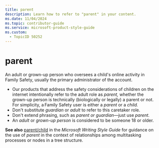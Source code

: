 ```yaml
---
title: parent
description: Learn how to refer to "parent" in your content.
ms.date: 11/04/2024
ms.topic: contributor-guide
ms.service: microsoft-product-style-guide
ms.custom:
  - TopicID 50252
---
```



# parent

An adult or grown-up person who oversees a child's online activity in Family Safety, usually the primary administrator of the account.

- Our products that address the safety considerations of children on the internet intentionally refer to the adult role as *parent,* whether the grown-up person is technically (biologically or legally) a parent or not. For simplicity, a Family Safety user is either a *parent* or a *child.*
- Don't substitute *guardian* or *adult* to refer to this caretaker role.
- Don't extend phrasing, such as *parent or guardian*—just use *parent.*
- An *adult* or *grown-up person* is considered to be someone 18 or older. 

**See also** [parent/child](/style-guide/a-z-word-list-term-collections/p/parent-child) in the *Microsoft Writing Style Guide* for guidance on the use of *parent* in the context of relationships among multitasking processes or nodes in a tree structure.